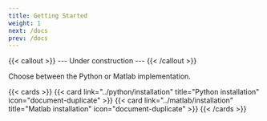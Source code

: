 ```yaml
---
title: Getting Started
weight: 1
next: /docs
prev: /docs
---
```


{{< callout >}}
  --- Under construction ---
{{< /callout >}}

Choose between the Python or Matlab implementation.

{{< cards >}}
  {{< card link="../python/installation" title="Python installation" icon="document-duplicate" >}}
  {{< card link="../matlab/installation" title="Matlab installation" icon="document-duplicate" >}}
{{< /cards >}}